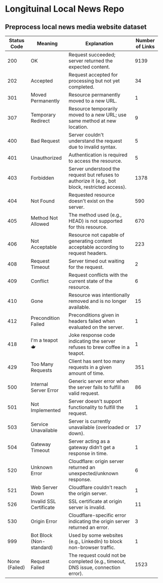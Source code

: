 # Longituinal Local News Repo

## Preprocess local news media website dataset

| Status Code     | Meaning                   | Explanation                                                                                        | Number of Links |
|------------------|---------------------------|----------------------------------------------------------------------------------------------------|-----------------|
| 200              | OK                        | Request succeeded; server returned the expected content.                                           | 9139            |
| 202              | Accepted                  | Request accepted for processing but not yet completed.                                             | 34              |
| 301              | Moved Permanently         | Resource permanently moved to a new URL.                                                           | 1               |
| 307              | Temporary Redirect        | Resource temporarily moved to a new URL; use same method at new location.                          | 9               |
| 400              | Bad Request               | Server couldn't understand the request due to invalid syntax.                                      | 5               |
| 401              | Unauthorized              | Authentication is required to access the resource.                                                 | 5               |
| 403              | Forbidden                 | Server understood the request but refuses to authorize it (e.g., bot block, restricted access).    | 1378            |
| 404              | Not Found                 | Requested resource doesn't exist on the server.                                                    | 590             |
| 405              | Method Not Allowed        | The method used (e.g., HEAD) is not supported for this resource.                                   | 670             |
| 406              | Not Acceptable            | Resource not capable of generating content acceptable according to request headers.                | 223             |
| 408              | Request Timeout           | Server timed out waiting for the request.                                                          | 2               |
| 409              | Conflict                  | Request conflicts with the current state of the resource.                                          | 6               |
| 410              | Gone                      | Resource was intentionally removed and is no longer available.                                     | 15              |
| 412              | Precondition Failed       | Preconditions given in headers failed when evaluated on the server.                                | 1               |
| 418              | I'm a teapot 🫖            | Joke response code indicating the server refuses to brew coffee in a teapot.                       | 1               |
| 429              | Too Many Requests         | Client has sent too many requests in a given amount of time.                                       | 351             |
| 500              | Internal Server Error     | Generic server error when the server fails to fulfill a valid request.                             | 86              |
| 501              | Not Implemented           | Server doesn't support functionality to fulfill the request.                                       | 1               |
| 503              | Service Unavailable       | Server is currently unavailable (overloaded or down).                                              | 17              |
| 504              | Gateway Timeout           | Server acting as a gateway didn’t get a response in time.                                          | 1               |
| 520              | Unknown Error             | Cloudflare: origin server returned an unexpected/unknown response.                                 | 6               |
| 521              | Web Server Down           | Cloudflare couldn't reach the origin server.                                                       | 1               |
| 526              | Invalid SSL Certificate   | SSL certificate at origin server is invalid.                                                       | 11              |
| 530              | Origin Error              | Cloudflare-specific error indicating the origin server returned an error.                          | 3               |
| 999              | Bot Block (Non-standard)  | Used by some websites (e.g., LinkedIn) to block non-browser traffic.                               | 1               |
| None (Failed)    | Request Failed            | The request could not be completed (e.g., timeout, DNS issue, connection error).                   | 1523            |

